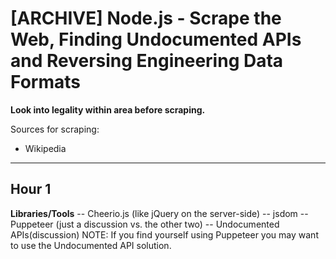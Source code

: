 # [ARCHIVE] Node.js - Scrape the Web, Finding Undocumented APIs and Reversing Engineering Data Formats

**Look into legality within area before scraping.**

Sources for scraping:

- Wikipedia

---

## Hour 1

**Libraries/Tools**
-- Cheerio.js (like jQuery on the server-side)
-- jsdom
-- Puppeteer (just a discussion vs. the other two)
-- Undocumented APIs(discussion)
NOTE: If you find yourself using Puppeteer you may
want to use the Undocumented API solution.
